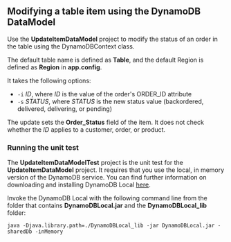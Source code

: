 ## Modifying a table item using the DynamoDB DataModel

Use the **UpdateItemDataModel** project to modify the status of an order in the table
using the DynamoDBContext class.

The default table name is defined as **Table**,
and the default Region is defined as **Region**
in **app.config**.

It takes the following options:

- ```-i``` *ID*, where *ID* is the value of the order's ORDER_ID attribute
- ```-s``` *STATUS*, where *STATUS* is the new status value (backordered, delivered, delivering, or pending)

The update sets the **Order_Status** field of the item.
It does not check whether the *ID* applies to a customer, order, or product.

### Running the unit test

The **UpdateItemDataModelTest** project is the unit test for the **UpdateItemDataModel** project.
It requires that you use the local, in memory version of the DynamoDB service.
You can find further information on downloading and installing DynamoDB Local
[here](https://docs.aws.amazon.com/amazondynamodb/latest/developerguide/DynamoDBLocal.html).

Invoke the DynamoDB Local with the following command line from the folder that contains
**DynamoDBLocal.jar** and the **DynamoDBLocal_lib** folder:

```
java -Djava.library.path=./DynamoDBLocal_lib -jar DynamoDBLocal.jar -sharedDb -inMemory
```
